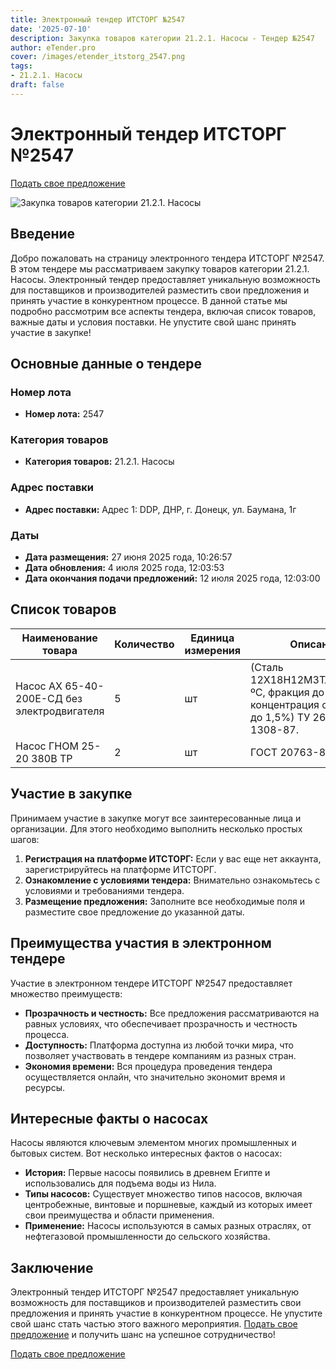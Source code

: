 ```yaml
---
title: Электронный тендер ИТСТОРГ №2547
date: '2025-07-10'
description: Закупка товаров категории 21.2.1. Насосы - Тендер №2547
author: eTender.pro
cover: /images/etender_itstorg_2547.png
tags:
- 21.2.1. Насосы
draft: false
---
```

# Электронный тендер ИТСТОРГ №2547

[Подать свое предложение](https://itstorg.ru/tender-2547?utm_source=etender)

![Закупка товаров категории 21.2.1. Насосы](/images/etender_itstorg_2547.png)

## Введение

Добро пожаловать на страницу электронного тендера ИТСТОРГ №2547. В этом тендере мы рассматриваем закупку товаров категории 21.2.1. Насосы. Электронный тендер предоставляет уникальную возможность для поставщиков и производителей разместить свои предложения и принять участие в конкурентном процессе. В данной статье мы подробно рассмотрим все аспекты тендера, включая список товаров, важные даты и условия поставки. Не упустите свой шанс принять участие в закупке!

## Основные данные о тендере

### Номер лота

- **Номер лота:** 2547

### Категория товаров

- **Категория товаров:** 21.2.1. Насосы

### Адрес поставки

- **Адрес поставки:** Адрес 1: DDP, ДНР, г. Донецк, ул. Баумана, 1г

### Даты

- **Дата размещения:** 27 июня 2025 года, 10:26:57
- **Дата обновления:** 4 июля 2025 года, 12:03:53
- **Дата окончания подачи предложений:** 12 июля 2025 года, 12:03:00

## Список товаров

| Наименование товара | Количество | Единица измерения | Описание | Документация |
|----------------------|------------|------------------|-----------|--------------|
| Насос АХ 65-40-200Е-СД без электродвигателя | 5 | шт | (Сталь 12Х18Н12М3ТЛ,-40+120 ºС, фракция до 1мм, концентрация объемная до 1,5%) ТУ 26-06-1308-87. | Нет |
| Насос ГНОМ 25-20 380В ТР | 2 | шт | ГОСТ 20763-85 | Нет |

## Участие в закупке

Принимаем участие в закупке могут все заинтересованные лица и организации. Для этого необходимо выполнить несколько простых шагов:

1. **Регистрация на платформе ИТСТОРГ:** Если у вас еще нет аккаунта, зарегистрируйтесь на платформе ИТСТОРГ.
2. **Ознакомление с условиями тендера:** Внимательно ознакомьтесь с условиями и требованиями тендера.
3. **Размещение предложения:** Заполните все необходимые поля и разместите свое предложение до указанной даты.

## Преимущества участия в электронном тендере

Участие в электронном тендере ИТСТОРГ №2547 предоставляет множество преимуществ:

- **Прозрачность и честность:** Все предложения рассматриваются на равных условиях, что обеспечивает прозрачность и честность процесса.
- **Доступность:** Платформа доступна из любой точки мира, что позволяет участвовать в тендере компаниям из разных стран.
- **Экономия времени:** Вся процедура проведения тендера осуществляется онлайн, что значительно экономит время и ресурсы.

## Интересные факты о насосах

Насосы являются ключевым элементом многих промышленных и бытовых систем. Вот несколько интересных фактов о насосах:

- **История:** Первые насосы появились в древнем Египте и использовались для подъема воды из Нила.
- **Типы насосов:** Существует множество типов насосов, включая центробежные, винтовые и поршневые, каждый из которых имеет свои преимущества и области применения.
- **Применение:** Насосы используются в самых разных отраслях, от нефтегазовой промышленности до сельского хозяйства.

## Заключение

Электронный тендер ИТСТОРГ №2547 предоставляет уникальную возможность для поставщиков и производителей разместить свои предложения и принять участие в конкурентном процессе. Не упустите свой шанс стать частью этого важного мероприятия. [Подать свое предложение](https://itstorg.ru/tender-2547?utm_source=etender) и получить шанс на успешное сотрудничество!

[Подать свое предложение](https://itstorg.ru/tender-2547?utm_source=etender)